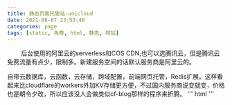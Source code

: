 ```yaml
---
title: 静态页面托管站-unicloud
date: 2021-06-07 23:53:40
categories: page 
tags: [static, 免费, html, 静态, 网站]
---
```

&emsp;&emsp; 后台使用的阿里云的serverless和COS CDN,也可以选腾讯云，但是腾讯云免费流量有点少，限制多。新建服务空间的话默认服务商是阿里云的。
<!--more-->
自带云数据库，云函数，云存储，跨域配置，前端网页托管，Redis扩展。这样看起来比cloudflare的workers外加KV存储更方便，不过国内服务商说变就变，价格也是朝令夕改，所以应该没人会做类似cf-blog那样的程序来折腾。
'''
html
'''